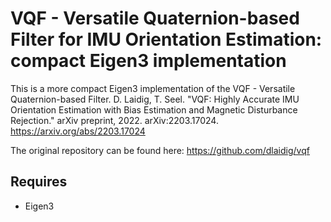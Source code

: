 # VQF - Versatile Quaternion-based Filter for IMU Orientation Estimation: compact Eigen3 implementation

This is a more compact Eigen3 implementation of the VQF - Versatile Quaternion-based Filter.
D. Laidig, T. Seel. "VQF: Highly Accurate IMU Orientation Estimation with Bias Estimation and Magnetic Disturbance Rejection." arXiv preprint, 2022. arXiv:2203.17024. https://arxiv.org/abs/2203.17024

The original repository can be found here: https://github.com/dlaidig/vqf

## Requires
- Eigen3
